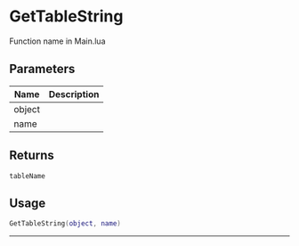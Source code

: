 # GetTableString

Function name in Main.lua

## Parameters

| Name   | Description |
| ------ | ----------- |
| object |             |
| name   |             |

## Returns

`tableName`

## Usage

```lua
GetTableString(object, name)
```

---

